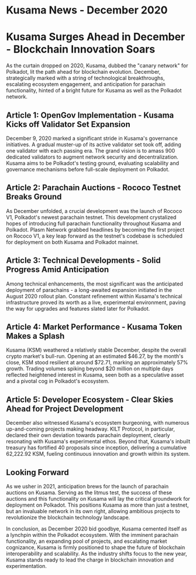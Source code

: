 # Kusama News - December 2020

# Kusama Surges Ahead in December - Blockchain Innovation Soars

As the curtain dropped on 2020, Kusama, dubbed the "canary network" for Polkadot, lit the path ahead for blockchain evolution. December, strategically marked with a string of technological breakthroughs, escalating ecosystem engagement, and anticipation for parachain functionality, hinted of a bright future for Kusama as well as the Polkadot network.

## Article 1: OpenGov Implementation - Kusama Kicks off Validator Set Expansion

December 9, 2020 marked a significant stride in Kusama's governance initiatives. A gradual muster-up of its active validator set took off, adding one validator with each passing era. The grand vision is to amass 900 dedicated validators to augment network security and decentralization. Kusama aims to be Polkadot's testing ground, evaluating scalability and governance mechanisms before full-scale deployment on Polkadot.

## Article 2: Parachain Auctions - Rococo Testnet Breaks Ground

As December unfolded, a crucial development was the launch of Rococo V1, Polkadot's newest parachain testnet. This development crystalized hopes of introducing full parachain functionality throughout Kusama and Polkadot. Plasm Network grabbed headlines by becoming the first project on Rococo V1, a key leap forward as the testnet's codebase is scheduled for deployment on both Kusama and Polkadot mainnet.

## Article 3: Technical Developments - Solid Progress Amid Anticipation

Among technical enhancements, the most significant was the anticipated deployment of parachains - a long-awaited expansion initiated in the August 2020 rollout plan. Constant refinement within Kusama's technical infrastructure proved its worth as a live, experimental environment, paving the way for upgrades and features slated later for Polkadot. 

## Article 4: Market Performance - Kusama Token Makes a Splash

Kusama (KSM) weathered a relatively stable December, despite the overall crypto market's bull-run. Opening at an estimated $46.27, by the month's close, KSM stood resilient at around $72.71, marking an approximately 57% growth. Trading volumes spiking beyond $20 million on multiple days reflected heightened interest in Kusama, seen both as a speculative asset and a pivotal cog in Polkadot's ecosystem.

## Article 5: Developer Ecosystem - Clear Skies Ahead for Project Development 

December also witnessed Kusama's ecosystem burgeoning, with numerous up-and-coming projects making headway. KILT Protocol, in particular, declared their own deviation towards parachain deployment, clearly resonating with Kusama's experimental ethos. Beyond that, Kusama's inbuilt treasury has fortified 40 proposals since inception, delivering a cumulative 62,222.92 KSM, fueling continuous innovation and growth within its system.

## Looking Forward

As we usher in 2021, anticipation brews for the launch of parachain auctions on Kusama. Serving as the litmus test, the success of these auctions and this functionality on Kusama will lay the critical groundwork for deployment on Polkadot. This positions Kusama as more than just a testnet, but an invaluable network in its own right, allowing ambitious projects to revolutionize the blockchain technology landscape.

In conclusion, as December 2020 bid goodbye, Kusama cemented itself as a lynchpin within the Polkadot ecosystem. With the imminent parachain functionality, an expanding pool of projects, and escalating market cognizance, Kusama is firmly positioned to shape the future of blockchain interoperability and scalability. As the industry shifts focus to the new year, Kusama stands ready to lead the charge in blockchain innovation and experimentation.
